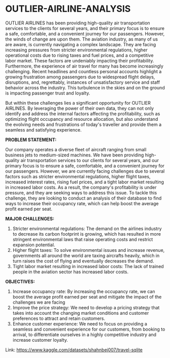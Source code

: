 # OUTLIER-AIRLINE-ANALYSIS

OUTLIER AIRLINES has been providing high-quality air transportation services to the clients for several years, and their primary focus is to ensure a safe, comfortable, and a convenient journey for our passengers. 
However, the winds of change are upon them. The aviation industry, as many of us are aware, is currently navigating a complex landscape. They are facing increasing pressures from stricter environmental regulations, higher operational costs due to rising taxes and fuel prices, and a competitive labor market. These factors are undeniably impacting their profitability.
Furthermore, the experience of air travel for many has become increasingly challenging. Recent headlines and countless personal accounts highlight a growing frustration among passengers due to widespread flight delays, disruptions, and, regrettably, instances of unsatisfactory service and staff behavior across the industry. This turbulence in the skies and on the ground is impacting passenger trust and loyalty.

But within these challenges lies a significant opportunity for OUTLIER AIRLINES.  By leveraging the power of their own data, they can not only identify and address the internal factors affecting the profitability, such as optimizing flight occupancy and resource allocation, but also understand the evolving needs and frustrations of today's traveller and provide them a seamless and satisfying experience.



**PROBLEM STATEMENT:**

Our company operates a diverse fleet of aircraft ranging from small business jets to medium-sized machines. We have been providing high-quality air transportation services to our clients for several years, and our primary focus is to ensure a safe, comfortable, and a convenient journey for our passengers. However, we are currently facing challenges due to several factors such as stricter environmental regulations, higher flight taxes, increased interest rates, rising fuel prices, and a tight labor market resulting in increased labor costs. As a result, the company's profitability is under pressure, and they are seeking ways to address this issue. To tackle this challenge, they are looking to conduct an analysis of their database to find ways to increase their occupancy rate, which can help boost the average profit earned per seat.



**MAJOR CHALLENGES:**

1. Stricter environmental regulations: The demand on the airlines industry to decrease its carbon footprint is growing, which has resulted in more stringent environmental laws that raise operating costs and restrict expansion potential.
2. Higher flight taxes: To solve environmental issues and increase revenue, governments all around the world are taxing aircrafts heavily, which in turn raises the cost of flying and eventually decreases the demand.
3. Tight labor market resulting in increased labor costs: The lack of trained people in the aviation sector has increased labor costs.



**OBJECTIVES:**

1. Increase occupancy rate: By increasing the occupancy rate, we can boost the average profit earned per seat and mitigate the impact of the challenges we are facing
2. Improve the price strategy: We need to develop a pricing strategy that takes into account the changing market conditions and customer preferences to attract and retain customers.
3. Enhance customer experience: We need to focus on providing a seamless and convenient experience for our customers, from booking to arrival, to differentiate ourselves in a highly 
competitive industry and increase customer loyalty.


Link: https://www.kaggle.com/datasets/shahnbej007/travel-sqlite









